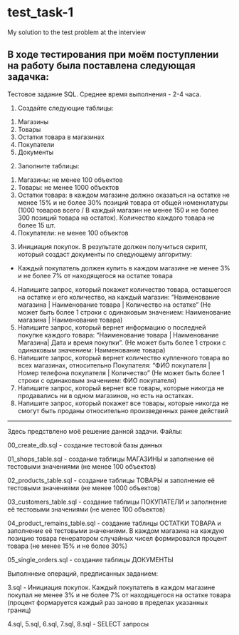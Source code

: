 # test_task-1
My solution to the test problem at the interview

В ходе тестирования при моём поступлении на работу была поставлена следующая задачка:
---------------------------------------------
Тестовое задание SQL. Среднее время выполнения - 2-4 часа.
1. Создайте следующие таблицы:
1) Магазины
2) Товары
3) Остатки товара в магазинах
4) Покупатели
5) Документы
2. Заполните таблицы:
1) Магазины: не менее 100 объектов
2) Товары: не менее 1000 объектов
3) Остатки товара: в каждом магазине должно оказаться на остатке не менее 15% и не более 30% позиций товара от общей номенклатуры (1000 товаров всего / В каждый магазин не менее 150 и не более 300 позиций товара на остаток). Количество каждого товара не более 15 шт.
4) Покупатели: не менее 100 объектов
3. Инициация покупок.
В результате должен получиться скрипт, который создаст документы по следующему алгоритму:
- Каждый покупатель должен купить в каждом магазине не менее 3% и не более 7% от находящегося на остатке товара
4. Напишите запрос, который покажет количество товара, оставшегося на остатке и его количество, на каждый магазин:
“Наименование магазина | Наименование товара | Количество на остатке”
(Не может быть более 1 строки с одинаковым значением: Наименование магазина | Наименование товара)
5. Напишите запрос, который вернет информацию о последней покупке каждого товара:
“Наименование товара | Наименование Магазина| Дата и время покупки”.
(Не может быть более 1 строки с одинаковым значением: Наименование товара)
6. Напишите запрос, который вернет количество купленного товара во всех магазинах, относительно Покупателя:
“ФИО покупателя | Номер телефона покупателя | Количество”
(Не может быть более 1 строки с одинаковым значением: ФИО покупателя)
7. Напишите запрос, который вернет все товары, которые никогда не продавались ни в одном магазинов, но есть на остатках.
8. Напишите запрос, который покажет все товары, которые никогда не смогут быть проданы относительно произведенных ранее действий
---------------------------

Здесь предствлено моё решение данной задачи.
Файлы:

00_create_db.sql - создание тестовой базы данных

01_shops_table.sql - создание таблицы МАГАЗИНЫ и заполнение её тестовыми значениями (не менее 100 объектов)

02_products_table.sql - создание таблицы ТОВАРЫ и заполнение её тестовыми значениями (не менее 1000 объектов)

03_customers_table.sql - создание таблицы ПОКУПАТЕЛИ и заполнение её тестовыми значениями (не менее 100 объектов)

04_product_remains_table.sql - создание таблицы ОСТАТКИ ТОВАРА и заполнение её тестовыми значениями. В каждом магазина на каждую позицию товара генератором случайных чисел формировался процент товара (не менее 15% и не более 30%)

05_single_orders.sql - создание таблицы ДОКУМЕНТЫ

Выполннеие операций, предписанных заданием:

3.sql - Инициация покупок. Каждый покупатель в каждом магазине покупал не менее 3% и не более 7% от находящегося на остатке товара (процент формаруется каждый раз заново в пределах указанных границ)

4.sql, 5.sql, 6.sql, 7.sql, 8.sql - SELECT запросы
